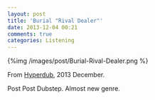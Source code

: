 ```yaml
---
layout: post
title: 'Burial "Rival Dealer"'
date: 2013-12-04 00:21
comments: true
categories: Listening
---
```


{%img /images/post/Burial-Rival-Dealer.png %}

From [Hyperdub](http://www.hyperdub.net/), 2013 December.

Post Post Dubstep. Almost new genre. 




